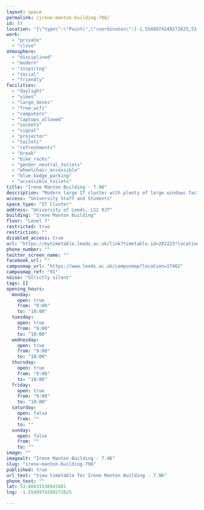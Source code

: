 ```yaml
---
layout: space
permalink: /irene-manton-building-796/
id: 57
location: "{\"type\":\"Point\",\"coordinates\":[-1.5548974249272625,53.80431536943481]}"
work:
  - "private"
  - "close"
atmosphere:
  - "disciplined"
  - "modern"
  - "inspiring"
  - "social"
  - "friendly"
facilities:
  - "daylight"
  - "views"
  - "large_desks"
  - "free_wifi"
  - "computers"
  - "laptops_allowed"
  - "sockets"
  - "signal"
  - "projector"
  - "toilets"
  - "refreshments"
  - "break"
  - "bike_racks"
  - "gender_neutral_toilets"
  - "wheelchair_accessible"
  - "blue_badge_parking"
  - "accessible_toilets"
title: "Irene Manton Building - 7.96"
description: "Modern large IT cluster with plenty of large windows facing a beautiful side of the University campus. 40 seat capacity."
access: "University Staff and Students"
space_type: "IT Cluster"
address: "University of Leeds, LS2 9JT"
building: "Irene Manton Building"
floor: "Level 7"
restricted: true
restriction: ""
disabled_access: true
url: "https://mytimetable.leeds.ac.uk/link?timetable.id=202223!location!6856E1BEE4EE6ABF22261FF5840C4F61"
phone_number: ""
twitter_screen_name: ""
facebook_url: ""
campusmap_url: "https://www.leeds.ac.uk/campusmap?location=17462"
campusmap_ref: "91"
noise: "Strictly silent"
tags: []
opening_hours:
  monday:
    open: true
    from: "9:00"
    to: "18:00"
  tuesday:
    open: true
    from: "9:00"
    to: "18:00"
  wednesday:
    open: true
    from: "9:00"
    to: "18:00"
  thursday:
    open: true
    from: "9:00"
    to: "18:00"
  friday:
    open: true
    from: "9:00"
    to: "18:00"
  saturday:
    open: false
    from: ""
    to: ""
  sunday:
    open: false
    from: ""
    to: ""
image: ""
imagealt: "Irene Manton Building - 7.96"
slug: "irene-manton-building-796"
published: true
url_text: "View timetable for Irene Manton Building - 7.96"
phone_text: ""
lat: 53.80431536943481
lng: -1.5548974249272625

---
```

